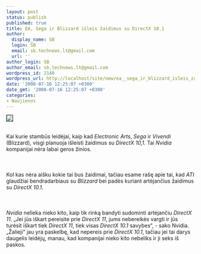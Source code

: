 ```yaml
---
layout: post
status: publish
published: true
title: EA, Sega ir Blizzard išleis žaidimus su DirectX 10.1
author:
  display_name: SB
  login: SB
  email: sb.technews.lt@gmail.com
  url: ''
author_login: SB
author_email: sb.technews.lt@gmail.com
wordpress_id: 2140
wordpress_url: http://localhost/site/new/ea__sega_ir_blizzard_isleis_zaidimus_su_directx_101/
date: '2008-07-16 12:25:07 +0300'
date_gmt: '2008-07-16 12:25:07 +0300'
categories:
- Naujienos
---
```

<div class="imgright"><img src="http://www.purepc.pl/files/Image/Loga_firm/directx_logo.jpg" border="1"></div>
<p><br>Kai kurie stambūs leidėjai, kaip kad <i>Electronic Arts</i>, <i>Sega</i> ir <i>Vivendi</i> (Blizzard), visgi planuoja išleisti žaidimus su <i>DirectX 10,1</i>. Tai <i>Nvidia</i> kompanijai nėra labai geros žinios.<br />
<br><br />
<br>Kol kas nėra aišku kokie tai bus žaidimai, tačiau esame rašę apie tai, kad <i>ATI</i> glaudžiai bendradarbiaus su <i>Blizzard</i> bei padės kuriant artėjančius žaidimus su <i>DirectX 10.1</i>.<br />
<br><br />
<br><i>Nvidia</i> nelieka nieko kito, kaip tik rinką bandyti sudominti artėjančiu <i>DirectX 11</i>. „Jei jūs iškart pereisite prie <i>DirectX 11</i>, jums nebereikės vargti ir jūs turėsit iškart tiek <i>DirectX 11</i>, tiek visas <i>DirectX 10.1</i> savybes“, - sako Nvidia. „Žalieji“ jau yra paskelbę, kad nepereis prie <i>DirectX 10.1</i>, tačiau jei tai darys daugelis leidėjų, manau, kad kompanijai nieko kito nebeliks ir ji seks iš paskos.<br />
<br><br />
<br><br />
<br></p>
